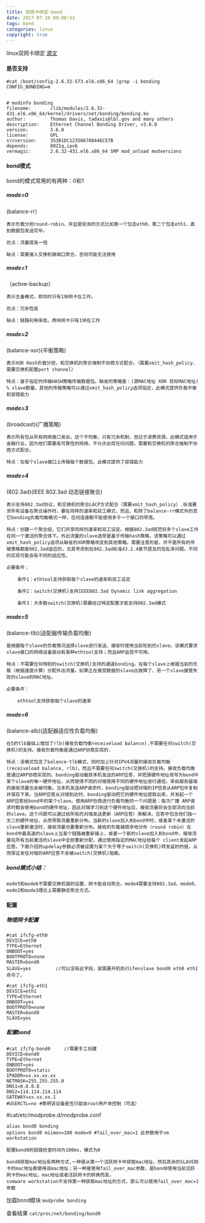 ```yaml
---
title: 双网卡绑定-bond
date: 2017-07-16 09:08:53
tags: bond
categories: linux
copyright: true
---
```


linux双网卡绑定
[源文](http://blog.51cto.com/lixin15/1769338)

<!--more-->

#### 是否支持

```
#cat /boot/config-2.6.32-573.el6.x86_64 |grep -i bonding
CONFIG_BONDING=m


# modinfo bonding
filename:       /lib/modules/2.6.32-431.el6.x86_64/kernel/drivers/net/bonding/bonding.ko
author:         Thomas Davis, tadavis@lbl.gov and many others
description:    Ethernet Channel Bonding Driver, v3.6.0
version:        3.6.0
license:        GPL
srcversion:     353B1DC123506708446C57B
depends:        8021q,ipv6
vermagic:       2.6.32-431.el6.x86_64 SMP mod_unload modversions 
```

#### bond模式

bond的模式常用的有两种：0和1
##### mode=0
(balance-rr）

    表示负载分担round-robin，并且是轮询的方式比如第一个包走eth0，第二个包走eth1，直到数据包发送完毕。

    优点：流量提高一倍

    缺点：需要接入交换机做端口聚合，否则可能无法使用

##### mode=1
（active-backup）

    表示主备模式，即同时只有1块网卡在工作。

    优点：冗余性高

    缺点：链路利用率低，两块网卡只有1块在工作

##### mode=2
(balance-xor)(平衡策略)

    表示XOR Hash负载分担，和交换机的聚合强制不协商方式配合。（需要xmit_hash_policy，需要交换机配置port channel）

    特点：基于指定的传输HASH策略传输数据包。缺省的策略是：(源MAC地址 XOR 目标MAC地址) % slave数量。其他的传输策略可以通过xmit_hash_policy选项指定，此模式提供负载平衡和容错能力

##### mode=3
(broadcast)(广播策略)

    表示所有包从所有网络接口发出，这个不均衡，只有冗余机制，但过于浪费资源。此模式适用于金融行业，因为他们需要高可靠性的网络，不允许出现任何问题。需要和交换机的聚合强制不协商方式配合。

    特点：在每个slave接口上传输每个数据包，此模式提供了容错能力

##### mode=4
(802.3ad)(IEEE 802.3ad 动态链接聚合)

    表示支持802.3ad协议，和交换机的聚合LACP方式配合（需要xmit_hash_policy）.标准要求所有设备在聚合操作时，要在同样的速率和双工模式，而且，和除了balance-rr模式外的其它bonding负载均衡模式一样，任何连接都不能使用多于一个接口的带宽。

    特点：创建一个聚合组，它们共享同样的速率和双工设定。根据802.3ad规范将多个slave工作在同一个激活的聚合体下。外出流量的slave选举是基于传输hash策略，该策略可以通过xmit_hash_policy选项从缺省的XOR策略改变到其他策略。需要注意的是，并不是所有的传输策略都是802.3ad适应的，尤其考虑到在802.3ad标准43.2.4章节提及的包乱序问题。不同的实现可能会有不同的适应性。

    必要条件：

        条件1：ethtool支持获取每个slave的速率和双工设定

        条件2：switch(交换机)支持IEEE802.3ad Dynamic link aggregation

        条件3：大多数switch(交换机)需要经过特定配置才能支持802.3ad模式

##### mode=5
(balance-tlb)(适配器传输负载均衡)

    是根据每个slave的负载情况选择slave进行发送，接收时使用当前轮到的slave。该模式要求slave接口的网络设备驱动有某种ethtool支持；而且ARP监控不可用。

    特点：不需要任何特别的switch(交换机)支持的通道bonding。在每个slave上根据当前的负载（根据速度计算）分配外出流量。如果正在接受数据的slave出故障了，另一个slave接管失败的slave的MAC地址。

    必要条件：

        ethtool支持获取每个slave的速率

#####  mode=6
(balance-alb)(适配器适应性负载均衡)

    在5的tlb基础上增加了rlb(接收负载均衡receiveload balance).不需要任何switch(交换机)的支持。接收负载均衡是通过ARP协商实现的.

    特点：该模式包含了balance-tlb模式，同时加上针对IPV4流量的接收负载均衡(receiveload balance, rlb)，而且不需要任何switch(交换机)的支持。接收负载均衡是通过ARP协商实现的。bonding驱动截获本机发送的ARP应答，并把源硬件地址改写为bond中某个slave的唯一硬件地址，从而使得不同的对端使用不同的硬件地址进行通信。来自服务器端的接收流量也会被均衡。当本机发送ARP请求时，bonding驱动把对端的IP信息从ARP包中复制并保存下来。当ARP应答从对端到达时，bonding驱动把它的硬件地址提取出来，并发起一个ARP应答给bond中的某个slave。使用ARP协商进行负载均衡的一个问题是：每次广播 ARP请求时都会使用bond的硬件地址，因此对端学习到这个硬件地址后，接收流量将会全部流向当前的slave。这个问题可以通过给所有的对端发送更新（ARP应答）来解决，应答中包含他们独一无二的硬件地址，从而导致流量重新分布。当新的slave加入到bond中时，或者某个未激活的slave重新激活时，接收流量也要重新分布。接收的负载被顺序地分布（round robin）在bond中最高速的slave上当某个链路被重新接上，或者一个新的slave加入到bond中，接收流量在所有当前激活的slave中全部重新分配，通过使用指定的MAC地址给每个 client发起ARP应答。下面介绍的updelay参数必须被设置为某个大于等于switch(交换机)转发延时的值，从而保证发往对端的ARP应答不会被switch(交换机)阻截。

##### bond模式小结：

    mode5和mode6不需要交换机端的设置，网卡能自动聚合。mode4需要支持802.3ad。mode0，mode2和mode3理论上需要静态聚合方式。

#### 配置

##### 物理网卡配置

```
#cat ifcfg-eth0    
DEVICE=eth0
TYPE=Ethernet
ONBOOT=yes
BOOTPROTO=none
MASTER=bond0
SLAVE=yes         //可以没有此字段，就需要开机执行ifenslave bond0 eth0 eth1命令了。

#cat ifcfg-eth1    
DEVICE=eth1
TYPE=Ethernet
ONBOOT=yes
BOOTPROTO=none
MASTER=bond0
SLAVE=yes     
```

##### 配置bond

```
#cat ifcfg-bond0     //需要手工创建
DEVICE=bond0
TYPE=Ethernet
ONBOOT=yes
BOOTPROTO=static
IPADDR=xx.xx.xx.xx
NETMASK=255.255.255.0
DNS1=8.8.8.8
DNS2=114.114.114.114
GATEWAY=xx.xx.xx.1
#USERCTL=no #表明该设备是否只能由root用戶來控制（可选）
```

#cat/etc/modprobe.d/modprobe.conf

```
alias bond0 bonding
options bond0 miimon=100 mode=0 #fail_over_mac=1 此参数用于vm workstation

配置bond0的链路检查时间为100ms，模式为0

bond0获取mac地址有两种方式,一种是从第一个活跃网卡中获取mac地址，然后其余的SLAVE网卡的mac地址都使用该mac地址；另一种是使用fail_over_mac参数，是bond0使用当前活跃网卡的mac地址，mac地址或者活跃网卡的转换而变。  
svmware workstation不支持第一种获取mac地址的方式，那么可以使用fail_over_mac=1参数
```

加载bond模块
`modprobe bonding`

查看结果
`cat/proc/net/bonding/bond0`
